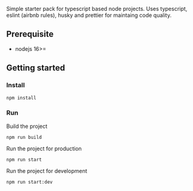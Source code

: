 Simple starter pack for typescript based node projects.
Uses typescript, eslint (airbnb rules), husky and prettier for maintaing code quality.

## Prerequisite

- nodejs 16>=

## Getting started

### Install

```
npm install
```

### Run

Build the project

```
npm run build
```

Run the project for production

```
npm run start
```

Run the project for development

```
npm run start:dev
```
